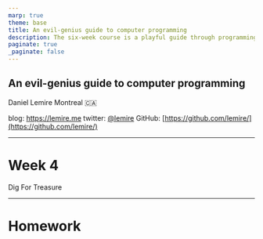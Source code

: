 ```yaml
---
marp: true
theme: base
title: An evil-genius guide to computer programming
description: The six-week course is a playful guide through programming. If you have never programmed before, this course should motivate you to go further. If you are an experienced programmer, this course might help you get excited again. In this course, I will explain how programming can make you smarter. I will show how programming allows you to automate web access and find hidden treasures. I will show how programming can make you more creative and help you change the world.
paginate: true
_paginate: false
---
```



## <!--fit--> An evil-genius guide to computer programming



Daniel Lemire 
Montreal :canada: 

blog: https://lemire.me 
twitter: [@lemire](https://twitter.com/lemire)
GitHub: [https://github.com/lemire/](https://github.com/lemire/)


---
# Week 4

Dig For Treasure

---
# Homework


